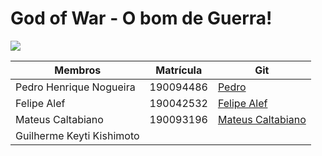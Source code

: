 # God of War - O bom de Guerra!

<img src="https://img.hype.games/cdn/8c8c766d-7b9e-4599-94c8-89d1970e29c5040122_Cover_%20[Nexway]%20Gof%20of%20War-600.jpg"> 

| Membros | Matrícula | Git | 
| -------- | -------- | -------- | 
| Pedro Henrique Nogueira| 190094486     |  [Pedro](https://github.com/phnog)     |
| Felipe Alef | 190042532 | [Felipe Alef](https://github.com/Alef012) | 
| Mateus Caltabiano| 190093196 | [Mateus Caltabiano](https://github.com/MateusCaltabiano) | 
| Guilherme Keyti Kishimoto | | | 
